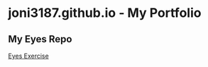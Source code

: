 # joni3187.github.io  -  My Portfolio

## My Eyes Repo
<a href="http://joni3187.github.io/eyes">Eyes Exercise</a>
